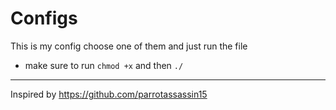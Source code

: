 # Configs
This is my config choose one of them and just run the file 
- make sure to run `chmod +x` and then `./`


---
Inspired by https://github.com/parrotassassin15